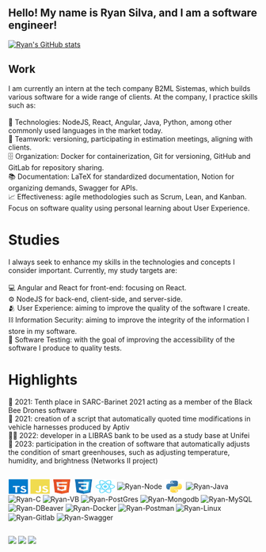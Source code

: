 ## Hello! My name is Ryan Silva, and I am a software engineer!

[![Ryan's GitHub stats](https://github-readme-stats.vercel.app/api?username=RyanForward&show_icons=true&theme=highcontrast)](https://github.com/anuraghazra/github-readme-stats)

<h2>Work</h2>

I am currently an intern at the tech company B2ML Sistemas, which builds various software for a wide range of clients. At the company, I practice skills such as: \
\
  📡 Technologies: NodeJS, React, Angular, Java, Python, among other commonly used languages in the market today. \
  👥 Teamwork: versioning, participating in estimation meetings, aligning with clients. \
  🗄️ Organization: Docker for containerization, Git for versioning, GitHub and GitLab for repository sharing. \
  📚 Documentation: LaTeX for standardized documentation, Notion for organizing demands, Swagger for APIs. \
  📈 Effectiveness: agile methodologies such as Scrum, Lean, and Kanban. Focus on software quality using personal learning about User Experience.

<h1>Studies</h1>

I always seek to enhance my skills in the technologies and concepts I consider important. Currently, my study targets are: \
\
 💻 Angular and React for front-end: focusing on React. \
 ⚙️ NodeJS for back-end, client-side, and server-side. \
 🫂 User Experience: aiming to improve the quality of the software I create. \
 ⛓️ Information Security: aiming to improve the integrity of the information I store in my software. \
 🧪 Software Testing: with the goal of improving the accessibility of the software I produce to quality tests.

<h1>Highlights</h1>

🚁 2021: Tenth place in SARC-Barinet 2021 acting as a member of the Black Bee Drones software \
📠 2021: creation of a script that automatically quoted time modifications in vehicle harnesses produced by Aptiv \
🧏‍♀️ 2022: developer in a LIBRAS bank to be used as a study base at Unifei \
🌱 2023: participation in the creation of software that automatically adjusts the condition of smart greenhouses, such as adjusting temperature, humidity, and brightness (Networks II project)

##

<div>
  <img align="center" alt="Ryan-Ts" height="30" width="40" src="https://raw.githubusercontent.com/devicons/devicon/master/icons/typescript/typescript-plain.svg">
  <img align="center" alt="Ryan-JS" height="30" width="40" src="https://raw.githubusercontent.com/devicons/devicon/master/icons/javascript/javascript-plain.svg">
  <img align="center" alt="Ryan-HTML" height="30" width="40" src="https://raw.githubusercontent.com/devicons/devicon/master/icons/html5/html5-original.svg">
  <img align="center" alt="Ryan-CSS" height="30" width="40" src="https://raw.githubusercontent.com/devicons/devicon/master/icons/css3/css3-original.svg">
  <img align="center" alt="Ryan-React" height="30" width="40" src="https://raw.githubusercontent.com/devicons/devicon/master/icons/react/react-original.svg">
  <img align="center" alt="Ryan-Node" height="30" width="40" src="https://cdn.jsdelivr.net/gh/devicons/devicon/icons/nodejs/nodejs-original.svg">
  <img align="center" alt="Ryan-Python" height="30" width="40" src="https://raw.githubusercontent.com/devicons/devicon/master/icons/python/python-original.svg">
  <img align="center" alt="Ryan-Java" height="30" width="40" src="https://cdn.jsdelivr.net/gh/devicons/devicon/icons/java/java-original.svg">
  <img align="center" alt="Ryan-C" height="30" width="40" src="https://cdn.jsdelivr.net/gh/devicons/devicon/icons/c/c-original.svg">
  <img align="center" alt="Ryan-VB" height="30" width="40" src="https://cdn.jsdelivr.net/gh/devicons/devicon@latest/icons/visualbasic/visualbasic-original.svg" />
  <img align="center" alt="Ryan-PostGres" height="30" width="40" src="https://cdn.jsdelivr.net/gh/devicons/devicon@latest/icons/postgresql/postgresql-original-wordmark.svg" />
  <img align="center" alt="Ryan-Mongodb" height="30" width="40" src="https://cdn.jsdelivr.net/gh/devicons/devicon@latest/icons/mongodb/mongodb-original.svg" />
  <img align="center" alt="Ryan-MySQL" height="30" width="40" src="https://cdn.jsdelivr.net/gh/devicons/devicon@latest/icons/mysql/mysql-original.svg" />
  <img align="center" alt="Ryan-DBeaver" height="30" width="40" src="https://cdn.jsdelivr.net/gh/devicons/devicon@latest/icons/dbeaver/dbeaver-original.svg" />
  <img align="center" alt="Ryan-Docker" height="30" width="40" src="https://cdn.jsdelivr.net/gh/devicons/devicon/icons/docker/docker-plain-wordmark.svg">
  <img align="center" alt="Ryan-Postman" height="30" width="40" src="https://cdn.jsdelivr.net/gh/devicons/devicon@latest/icons/postman/postman-original.svg">
  <img align="center" alt="Ryan-Linux" height="30" width="40" src="https://cdn.jsdelivr.net/gh/devicons/devicon@latest/icons/linux/linux-original.svg" />
  <img align="center" alt="Ryan-Gitlab" height="30" width="40" src="https://cdn.jsdelivr.net/gh/devicons/devicon@latest/icons/gitlab/gitlab-original.svg" />
  <img align="center" alt="Ryan-Swagger" height="30" width="40" src="https://cdn.jsdelivr.net/gh/devicons/devicon@latest/icons/swagger/swagger-original.svg" />
</div>

##

<div>
  <a href="mailto:ryanchuello@gmail.com"><img src="https://img.shields.io/badge/-Gmail-%23333?style=for-the-badge&logo=gmail&logoColor=white" target="_blank"></a>
  <a href="https://www.linkedin.com/in/ryribeirosilva/" target="_blank"><img src="https://img.shields.io/badge/-LinkedIn-%230077B5?style=for-the-badge&logo=linkedin&logoColor=white" target="_blank"></a>  
  <a href="https://instagram.com/ry___silva/" target="_blank"><img src="https://img.shields.io/badge/-Instagram-%23E4405F?style=for-the-badge&logo=instagram&logoColor=white" target="_blank"></a>
</div>
